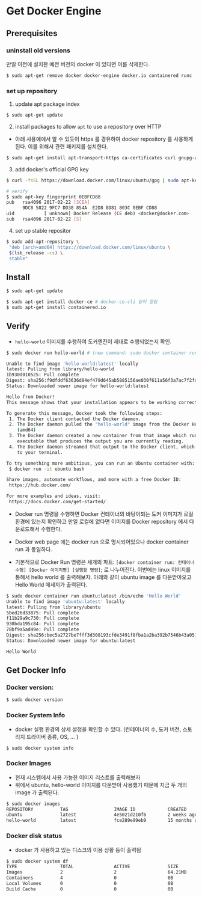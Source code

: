 # Get Docker Engine


## Prerequisites

### uninstall old versions

만일 이전에 설치한 예전 버전의 docker 이 있다면 이를 삭제한다.

```bash
$ sudo apt-get remove docker docker-engine docker.io containered runc
```

### set up repository

1. update apt package index

```bash
$ sudo apt-get update
```

2. install packages to allow `apt` to use a repository over HTTP

- 아래 사용예에서 알 수 있듯이 https 를 경유하여 docker repository 를 사용하게 된다. 이를 위해서 관련 패키지를 설치한다.

```bash
$ sudo apt-get install apt-transport-https ca-certificates curl gnupg-agent software-properties-common
```

3. add docker's official GPG key

```bash
$ curl -fsSL https://download.docker.com/linux/ubuntu/gpg | sudo apt-key add -

# verify
$ sudo apt-key fingerprint 0EBFCD88
pub   rsa4096 2017-02-22 [SCEA]
      9DC8 5822 9FC7 DD38 854A  E2D8 8D81 803C 0EBF CD88
uid           [ unknown] Docker Release (CE deb) <docker@docker.com>
sub   rsa4096 2017-02-22 [S]
```

4. set up stable repositor 


```bash
$ sudo add-apt-repository \
 "deb [arch=amd64] https://download.docker.com/linux/ubuntu \
 $(lsb_release -cs) \
 stable"
```

## Install 

```bash
$ sudo apt-get update

$ sudo apt-get install docker-ce # docker-ce-cli 같이 깔림
$ sudo apt-get install containered.io
```


## Verify 

- `hello-world` 이미지를 수행하여 도커엔진이 제대로 수행되었는지 확인.

```bash
$ sudo docker run hello-world # (new command: sudo docker container run hello-world)

Unable to find image 'hello-world:latest' locally
latest: Pulling from library/hello-world
1b930d010525: Pull complete
Digest: sha256:f9dfddf63636d84ef479d645ab5885156ae030f611a56f3a7ac7f2fdd86d7e4e
Status: Downloaded newer image for hello-world:latest

Hello from Docker!
This message shows that your installation appears to be working correctly.

To generate this message, Docker took the following steps:
 1. The Docker client contacted the Docker daemon.
 2. The Docker daemon pulled the "hello-world" image from the Docker Hub.
    (amd64)
 3. The Docker daemon created a new container from that image which runs the
    executable that produces the output you are currently reading.
 4. The Docker daemon streamed that output to the Docker client, which sent it
    to your terminal.

To try something more ambitious, you can run an Ubuntu container with:
 $ docker run -it ubuntu bash

Share images, automate workflows, and more with a free Docker ID:
 https://hub.docker.com/

For more examples and ideas, visit:
 https://docs.docker.com/get-started/
```
- Docker run 명령을 수행하면 Docker 컨테이너의 바탕이되는 도커 이미지가 로컬 환경에 있는지 확인하고 만일 로컬에 없다면 이미지를 Docker repository 에서 다운로드해서 수행한다. 


- Docker web page 에는 docker run 으로 명시되어있으나 docker container run 과 동일하다.
- 기본적으로 Docker Run 명령은 세개의 파트: `[docker container run: 컨테이너 수행] [Docker 이미지명] [실행할 명령]`; 로 나누어진다. 이번에는 linux 이미지를 통해서 hello world 를 출력해보자. 아래와 같이 ubuntu image 를 다운받아오고 Hello World  메세지가 출력된다.

```bash
$ sudo docker container run ubuntu:latest /bin/echo 'Hello World'
Unable to find image 'ubuntu:latest' locally
latest: Pulling from library/ubuntu
5bed26d33875: Pull complete 
f11b29a9c730: Pull complete 
930bda195c84: Pull complete 
78bf9a5ad49e: Pull complete
Digest: sha256:bec5a2727be7fff3d308193cfde3491f8fba1a2ba392b7546b43a051853a341d
Status: Downloaded newer image for ubuntu:latest

Hello World
```


## Get Docker Info

### Docker version:

```bash
$ sudo docker version
```

### Docker System Info 
- docker 실행 환경의 상세 설정을 확인할 수 있다. (컨테이너의 수, 도커 버전, 스토리지 드라이버 종류, OS, ... )


```bash
$ sudo docker system info
```

### Docker Images

- 현재 시스템에서 사용 가능한 이미지 리스트를 출력해보자
- 위에서 ubuntu, hello-world 이미지를 다운받아 사용했기 때문에 지금 두 개의 image 가 출력된다.

```bash
$ sudo docker images
REPOSITORY          TAG                 IMAGE ID            CREATED             SIZE
ubuntu              latest              4e5021d210f6        2 weeks ago         64.2MB
hello-world         latest              fce289e99eb9        15 months ago       1.84kB
```


### Docker disk status

- docker 가 사용하고 있는 디스크의 이용 상황 등이 출력됨

```bash
$ sudo docker system df
TYPE                TOTAL               ACTIVE              SIZE                RECLAIMABLE
Images              2                   2                   64.21MB             0B (0%)
Containers          4                   0                   0B                  0B
Local Volumes       0                   0                   0B                  0B
Build Cache         0                   0                   0B                  0B
```


